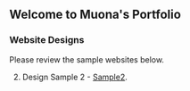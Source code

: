 ## Welcome to Muona's Portfolio

### Website Designs

Please review the sample websites below. 

2. Design Sample 2 - [Sample2](https://mgmals.github.io/PortfolioWebProject/index.html).
